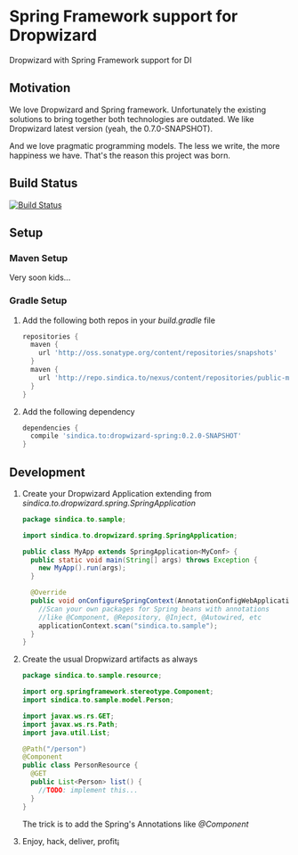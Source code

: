 # Spring Framework support for Dropwizard

Dropwizard with Spring Framework support for DI

## Motivation
We love Dropwizard and Spring framework. Unfortunately the existing solutions to bring together both technologies are outdated. We like Dropwizard latest version (yeah, the 0.7.0-SNAPSHOT).

And we love pragmatic programming models. The less we write, the more happiness we have.
That's the reason this project was born.

## Build Status
[![Build Status](http://jenkins.sindica.to/job/DropwizardSpring_master_build/badge/icon)](http://jenkins.sindica.to/job/DropwizardSpring_master_build/)

## Setup

### Maven Setup
Very soon kids...

### Gradle Setup

1. Add the following both repos in your _build.gradle_ file

    ```groovy
    repositories {
      maven {
        url 'http://oss.sonatype.org/content/repositories/snapshots'
      }
      maven {
        url 'http://repo.sindica.to/nexus/content/repositories/public-milestones/'
      }
    }
    ```

2. Add the following dependency
   
    ```groovy
    dependencies {
      compile 'sindica.to:dropwizard-spring:0.2.0-SNAPSHOT'
    }
    ```

## Development

1. Create your Dropwizard Application extending from _sindica.to.dropwizard.spring.SpringApplication_

    ```java
    package sindica.to.sample;

    import sindica.to.dropwizard.spring.SpringApplication;

    public class MyApp extends SpringApplication<MyConf> {
      public static void main(String[] args) throws Exception {
        new MyApp().run(args);
      }

      @Override
      public void onConfigureSpringContext(AnnotationConfigWebApplicationContext applicationContext) {
        //Scan your own packages for Spring beans with annotations
        //like @Component, @Repository, @Inject, @Autowired, etc
        applicationContext.scan("sindica.to.sample");
      }
    }
    ```
2. Create the usual Dropwizard artifacts as always

    ```java
    package sindica.to.sample.resource;

    import org.springframework.stereotype.Component;
    import sindica.to.sample.model.Person;

    import javax.ws.rs.GET;
    import javax.ws.rs.Path;
    import java.util.List;

    @Path("/person")
    @Component
    public class PersonResource {
      @GET
      public List<Person> list() {
        //TODO: implement this...
      }
    }
    ```
    The trick is to add the Spring's Annotations like _@Component_

3. Enjoy, hack, deliver, profit¡
